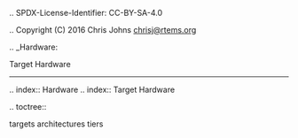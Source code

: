 .. SPDX-License-Identifier: CC-BY-SA-4.0

.. Copyright (C) 2016 Chris Johns <chrisj@rtems.org>

.. _Hardware:

Target Hardware
***************
.. index:: Hardware
.. index:: Target Hardware

.. toctree::

   targets
   architectures
   tiers
